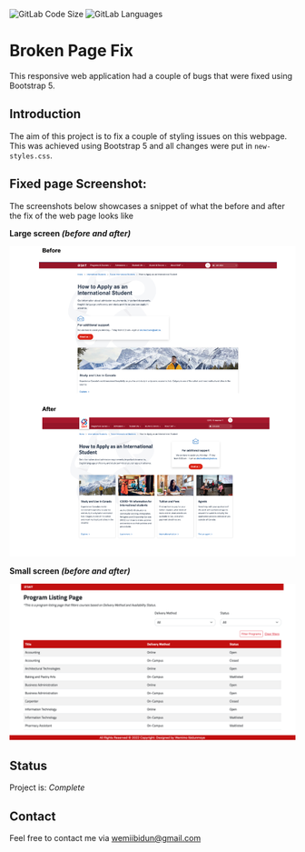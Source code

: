 ![GitLab Code Size](https://img.shields.io/github/languages/code-size/wemiibidun/broken_page_fix)
![GitLab Languages](https://img.shields.io/github/languages/count/wemiibidun/broken_page_fix)


# Broken Page Fix
This responsive web application had a couple of bugs that were fixed using Bootstrap 5. 


## Introduction
The aim of this project is to fix a couple of styling issues on this webpage. This was achieved using Bootstrap 5 and all changes were put in `new-styles.css`.


## Fixed page Screenshot:
The screenshots below showcases a snippet of what the before and after the fix of the web page looks like

**Large screen _(before and after)_**

![Homepage image](https://github.com/wemiibidun/broken_page_fix/blob/main/Screen%20Shot%20(large).png)


**Small screen _(before and after)_**

![Homepage image](https://github.com/wemiibidun/program_listing_page/blob/main/Screen%20Shot.png)


## Status
Project is: _Complete_


## Contact
Feel free to contact me via wemiibidun@gmail.com
